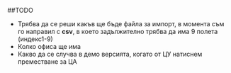 ##TODO
* Трябва да се реши какъв ще бъде файла за импорт, в момента съм го направил с **csv**, в което задължително трябва да има 9 полета (индекс1-9)
* Колко офиса ще има
* Какво да се случва в демо версията, когато от ЦУ натиснем преместване за ЦА